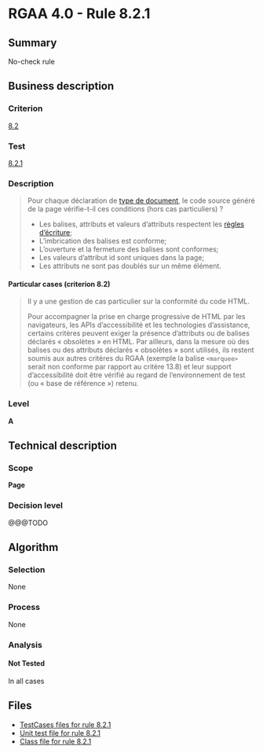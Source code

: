 # RGAA 4.0 - Rule 8.2.1

## Summary

No-check rule

## Business description

### Criterion

[8.2](https://www.numerique.gouv.fr/publications/rgaa-accessibilite/methode/criteres/#crit-8-2)

### Test

[8.2.1](https://www.numerique.gouv.fr/publications/rgaa-accessibilite/methode/criteres/#test-8-2-1)

### Description

> Pour chaque déclaration de [type de document](https://www.numerique.gouv.fr/publications/rgaa-accessibilite/methode/glossaire/#type-de-document), le code source généré de la page vérifie-t-il ces conditions (hors cas particuliers) ?
> 
> * Les balises, attributs et valeurs d’attributs respectent les [règles d’écriture](https://www.numerique.gouv.fr/publications/rgaa-accessibilite/methode/glossaire/#regles-d-ecriture);
> * L’imbrication des balises est conforme;
> * L’ouverture et la fermeture des balises sont conformes;
> * Les valeurs d’attribut id sont uniques dans la page;
> * Les attributs ne sont pas doublés sur un même élément.

#### Particular cases (criterion 8.2)

> Il y a une gestion de cas particulier sur la conformité du code HTML.
> 
> Pour accompagner la prise en charge progressive de HTML par les navigateurs, les APIs d’accessibilité et les technologies d’assistance, certains critères peuvent exiger la présence d’attributs ou de balises déclarés « obsolètes » en HTML. Par ailleurs, dans la mesure où des balises ou des attributs déclarés « obsolètes » sont utilisés, ils restent soumis aux autres critères du RGAA (exemple la balise `<marquee>` serait non conforme par rapport au critère 13.8) et leur support d’accessibilité doit être vérifié au regard de l’environnement de test (ou « base de référence ») retenu.

### Level

**A**


## Technical description

### Scope

**Page**

### Decision level

@@@TODO


## Algorithm

### Selection

None

### Process

None

### Analysis

#### Not Tested

In all cases


## Files

- [TestCases files for rule 8.2.1](https://gitlab.com/asqatasun/Asqatasun/-/tree/v5/rules/rules-rgaa4.0/src/test/resources/testcases/rgaa40/Rgaa40Rule080201/)
- [Unit test file for rule 8.2.1](https://gitlab.com/asqatasun/Asqatasun/-/blob/v5/rules/rules-rgaa4.0/src/test/java/org/asqatasun/rules/rgaa40/Rgaa40Rule080201Test.java)
- [Class file for rule 8.2.1](https://gitlab.com/asqatasun/Asqatasun/-/blob/v5/rules/rules-rgaa4.0/src/main/java/org/asqatasun/rules/rgaa40/Rgaa40Rule080201.java)


